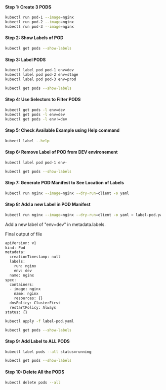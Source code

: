
#### Step 1: Create 3 PODS 
```sh
kubectl run pod-1 --image=nginx
kubectl run pod-2 --image=nginx 
kubectl run pod-3 --image=nginx 
```

#### Step 2: Show Labels of POD
```sh
kubectl get pods --show-labels
```

#### Step 3: Label PODS
```sh
kubectl label pod pod-1 env=dev
kubectl label pod pod-2 env=stage
kubectl label pod pod-3 env=prod
```
```sh
kubectl get pods --show-labels
```

#### Step 4: Use Selectors to Filter PODS 
```sh
kubectl get pods -l env=dev
kubectl get pods -l env=dev
kubectl get pods -l env!=dev
```
#### Step 5: Check Available Example using Help command
```sh
kubectl label --help
```

#### Step 6: Remove Label of POD from DEV environement
```sh
kubectl label pod pod-1 env-
```

```sh
kubectl get pods --show-labels
```

#### Step 7: Generate POD Manifest to See Location of Labels
```sh
kubectl run nginx --image=nginx --dry-run=client -o yaml
```
#### Step 8: Add a new Label in POD Manifest
```sh
kubectl run nginx --image=nginx --dry-run=client -o yaml > label-pod.yaml
```
Add a new label of "env=dev" in metadata.labels.

Final output of file

```sh
apiVersion: v1
kind: Pod
metadata:
  creationTimestamp: null
  labels:
    run: nginx
    env: dev
  name: nginx
spec:
  containers:
  - image: nginx
    name: nginx
    resources: {}
  dnsPolicy: ClusterFirst
  restartPolicy: Always
status: {}
```
```sh
kubectl apply -f label-pod.yaml
```
```sh
kubectl get pods --show-labels
```
#### Step 9: Add Label to ALL PODS
```sh
kubectl label pods --all status=running
```
```sh
kubectl get pods --show-labels
```
#### Step 10: Delete All the PODS
```sh
kubectl delete pods --all
```
